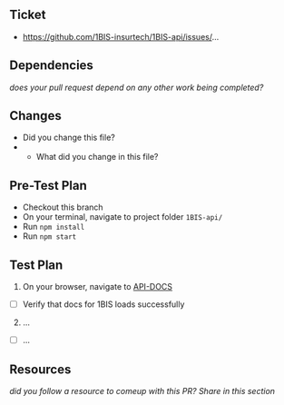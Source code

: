 ## Ticket

- https://github.com/1BIS-insurtech/1BIS-api/issues/...

## Dependencies

_does your pull request depend on any other work being completed?_

## Changes

- Did you change this file?
-   - What did you change in this file?

## Pre-Test Plan

- Checkout this branch
- On your terminal, navigate to project folder `1BIS-api/`
- Run `npm install`
- Run `npm start`

## Test Plan

1. On your browser, navigate to [API-DOCS](http://localhost:3000/api/docs)

- [ ] Verify that docs for 1BIS loads successfully

2. ...

- [ ] ...

## Resources

_did you follow a resource to comeup with this PR? Share in this section_
